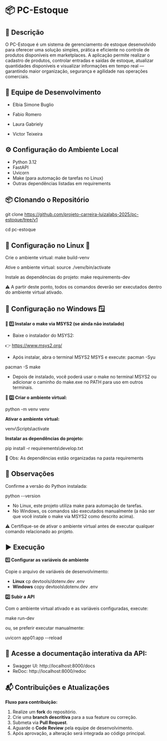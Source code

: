 # 📦 PC-Estoque

## 📄 Descrição
O PC-Estoque é um sistema de gerenciamento de estoque desenvolvido para oferecer uma solução simples, prática e eficiente no controle de produtos disponíveis em marketplaces. A aplicação permite realizar o cadastro de produtos, controlar entradas e saídas de estoque, atualizar quantidades disponíveis e visualizar informações em tempo real — garantindo maior organização, segurança e agilidade nas operações comerciais.


## 👥 Equipe de Desenvolvimento
- Elbia Simone Buglio

- Fabio Romero

- Laura Gabriely

- Victor Teixeira


## ⚙️ Configuração do Ambiente Local
- Python 3.12
- FastAPI
- Uvicorn
- Make (para automação de tarefas no Linux)
- Outras dependências listadas em requirements

## 📦 Clonando o Repositório
git clone https://github.com/projeto-carreira-luizalabs-2025/pc-estoque/tree/v1

cd pc-estoque

## 📑 Configuração no Linux 🐧
Crie o ambiente virtual:
make build-venv

Ative o ambiente virtual:
source ./venv/bin/activate

Instale as dependências do projeto:
make requirements-dev

⚠️ A partir deste ponto, todos os comandos deverão ser executados dentro do ambiente virtual ativado.

## 📑 Configuração no Windows 🪟
**📌 1️⃣ Instalar o make via MSYS2 (se ainda não instalado)**
- Baixe o instalador do MSYS2:
  
👉 https://www.msys2.org/
- Após instalar, abra o terminal MSYS2 MSYS e execute:
pacman -Syu

pacman -S make
- Depois de instalado, você poderá usar o make no terminal MSYS2 ou adicionar o caminho do make.exe no PATH para uso em outros terminais.

**📌 2️⃣ Criar o ambiente virtual:**

python -m venv venv

**Ativar o ambiente virtual:**

venv\Scripts\activate

**Instalar as dependências do projeto:**

pip install -r requirements\develop.txt

📌 Obs: As dependências estão organizadas na pasta requirements

## 📌 Observações
Confirme a versão do Python instalada:

python --version
- No Linux, este projeto utiliza make para automação de tarefas.
- No Windows, os comandos são executados manualmente (a não ser que você instale o make via MSYS2 como descrito acima).
  
⚠️ Certifique-se de ativar o ambiente virtual antes de executar qualquer comando relacionado ao projeto.

## ▶️ Execução
**1️⃣ Configurar as variáveis de ambiente**

Copie o arquivo de variáveis de desenvolvimento:

- **Linux**
cp devtools/dotenv.dev .env
- **Windows**
copy devtools\dotenv.dev .env

**2️⃣ Subir a API**

Com o ambiente virtual ativado e as variáveis configuradas, execute:

make run-dev

ou, se preferir executar manualmente:

uvicorn app01:app --reload

## 📖 Acesse a documentação interativa da API:
- Swagger UI: http://localhost:8000/docs
- ReDoc: http://localhost:8000/redoc

## 📬 Contribuições e Atualizações  

**Fluxo para contribuição:**

1. Realize um **fork** do repositório.
2. Crie uma **branch descritiva** para a sua feature ou correção.
3. Submeta via **Pull Request**.
4. Aguarde o **Code Review** pela equipe de desenvolvimento.
5. Após aprovação, a alteração será integrada ao código principal.
